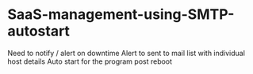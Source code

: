 # SaaS-management-using-SMTP-autostart
Need to notify / alert on downtime Alert to sent to mail list with individual host details Auto start for the program post reboot
